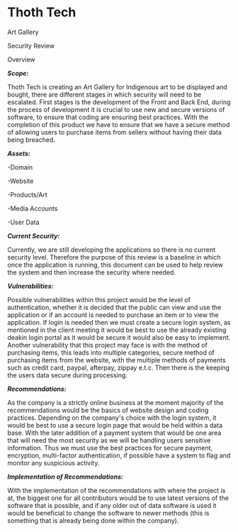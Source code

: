 # Thoth Tech

Art Gallery

Security Review

Overview

**_Scope:_**

Thoth Tech is creating an Art Gallery for Indigenous art to be displayed and bought, there are
different stages in which security will need to be escalated. First stages is the development of the
Front and Back End, during the process of development it is crucial to use new and secure versions
of software, to ensure that coding are ensuring best practices. With the completion of this product
we have to ensure that we have a secure method of allowing users to purchase items from sellers
without having their data being breached.

**_Assets:_**

-Domain

-Website

-Products/Art

-Media Accounts

-User Data

**_Current Security:_**

Currently, we are still developing the applications so there is no current security level. Therefore
the purpose of this review is a baseline in which once the application is running, this document can
be used to help review the system and then increase the security where needed.

**_Vulnerabilities:_**

Possible vulnerabilities within this project would be the level of authentication, whether it is
decided that the public can view and use the application or if an account is needed to purchase an
item or to view the application. If login is needed then we must create a secure login system, as
mentioned in the client meeting it would be best to use the already existing deakin login portal as
it would be secure it would also be easy to implement. Another vulnerability that this project may
face is with the method of purchasing items, this leads into multiple categories, secure method of
purchasing items from the website, with the multiple methods of payments such as credit card,
paypal, afterpay, zippay e.t.c. Then there is the keeping the users data secure during processing.

**_Recommendations:_**

As the company is a strictly online business at the moment majority of the recommendations would be
the basics of website design and coding practices. Depending on the company\'s choice with the login
system, it would be best to use a secure login page that would be held within a data base. With the
later addition of a payment system that would be one area that will need the most security as we
will be handling users sensitive information. Thus we must use the best practices for secure
payment, encryption, multi-factor authentication, if possible have a system to flag and monitor any
suspicious activity.

**_Implementation of Recommendations:_**

With the implementation of the recommendations with where the project is at, the biggest one for all
contributors would be to use latest versions of the software that is possible, and if any older out
of data software is used it would be beneficial to change the software to newer methods (this is
something that is already being done within the company).
